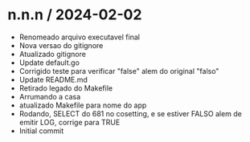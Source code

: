 
n.n.n / 2024-02-02
==================

  * Renomeado arquivo executavel final
  * Nova versao do gitignore
  * Atualizado gitignore
  * Update default.go
  * Corrigido teste para verificar "false" alem do original "falso"
  * Update README.md
  * Retirado legado do Makefile
  * Arrumando a casa
  * atualizado Makefile para nome do app
  * Rodando, SELECT do 681 no cosetting, e se estiver FALSO alem de emitir LOG, corrige para TRUE
  * Initial commit
